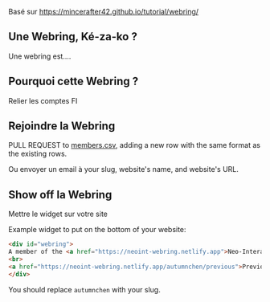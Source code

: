 Basé sur https://mincerafter42.github.io/tutorial/webring/


## Une Webring, Ké-za-ko ?
Une webring est....

## Pourquoi cette Webring ?
Relier les comptes FI

## Rejoindre la Webring
PULL REQUEST to [members.csv](https://github.com/aucchen/neoint_webring/blob/main/_data/members.csv), adding a new row with the same format as the existing rows.

Ou envoyer un email à 
your slug, website's name, and website's URL.

## Show off la Webring

Mettre le widget sur votre site

Example widget to put on the bottom of your website:

```html
<div id="webring">
A member of the <a href="https://neoint-webring.netlify.app">Neo-Interactives Webring</a>
<br>
<a href="https://neoint-webring.netlify.app/autumnchen/previous">Previous</a> - <a href="https://neoint-webring.netlify.app/autumnchen/next">Next</a>
</div>

```

You should replace `autumnchen` with your slug.
